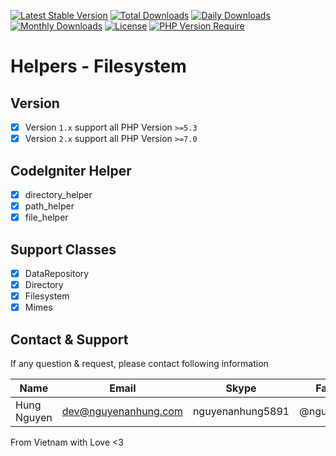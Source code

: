 [![Latest Stable Version](https://img.shields.io/packagist/v/nguyenanhung/filesystem-helper.svg?style=flat-square)](https://packagist.org/packages/nguyenanhung/filesystem-helper)
[![Total Downloads](https://img.shields.io/packagist/dt/nguyenanhung/filesystem-helper.svg?style=flat-square)](https://packagist.org/packages/nguyenanhung/filesystem-helper)
[![Daily Downloads](https://img.shields.io/packagist/dd/nguyenanhung/filesystem-helper.svg?style=flat-square)](https://packagist.org/packages/nguyenanhung/filesystem-helper)
[![Monthly Downloads](https://img.shields.io/packagist/dm/nguyenanhung/filesystem-helper.svg?style=flat-square)](https://packagist.org/packages/nguyenanhung/filesystem-helper)
[![License](https://img.shields.io/packagist/l/nguyenanhung/filesystem-helper.svg?style=flat-square)](https://packagist.org/packages/nguyenanhung/filesystem-helper)
[![PHP Version Require](https://img.shields.io/packagist/dependency-v/nguyenanhung/filesystem-helper/php)](https://packagist.org/packages/nguyenanhung/filesystem-helper)

# Helpers - Filesystem

## Version

- [x] Version `1.x` support all PHP Version `>=5.3`
- [x] Version `2.x` support all PHP Version `>=7.0`

## CodeIgniter Helper

- [x] directory_helper
- [x] path_helper
- [x] file_helper

## Support Classes

- [x] DataRepository
- [x] Directory
- [x] Filesystem
- [x] Mimes

## Contact & Support

If any question & request, please contact following information

| Name        | Email                | Skype            | Facebook      |
|-------------|----------------------|------------------|---------------|
| Hung Nguyen | dev@nguyenanhung.com | nguyenanhung5891 | @nguyenanhung |

From Vietnam with Love <3
